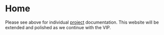 # Home

Please see above for individual [project](projects/) documentation. This website will be extended and polished as we continue with the VIP.
